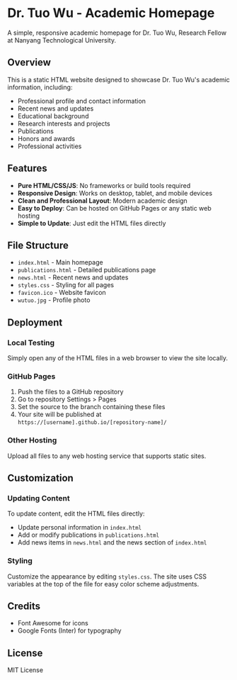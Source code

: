# Dr. Tuo Wu - Academic Homepage

A simple, responsive academic homepage for Dr. Tuo Wu, Research Fellow at Nanyang Technological University.

## Overview

This is a static HTML website designed to showcase Dr. Tuo Wu's academic information, including:

- Professional profile and contact information
- Recent news and updates
- Educational background
- Research interests and projects
- Publications
- Honors and awards
- Professional activities

## Features

- **Pure HTML/CSS/JS**: No frameworks or build tools required
- **Responsive Design**: Works on desktop, tablet, and mobile devices
- **Clean and Professional Layout**: Modern academic design
- **Easy to Deploy**: Can be hosted on GitHub Pages or any static web hosting
- **Simple to Update**: Just edit the HTML files directly

## File Structure

- `index.html` - Main homepage
- `publications.html` - Detailed publications page
- `news.html` - Recent news and updates
- `styles.css` - Styling for all pages
- `favicon.ico` - Website favicon
- `wutuo.jpg` - Profile photo

## Deployment

### Local Testing

Simply open any of the HTML files in a web browser to view the site locally.

### GitHub Pages

1. Push the files to a GitHub repository
2. Go to repository Settings > Pages
3. Set the source to the branch containing these files
4. Your site will be published at `https://[username].github.io/[repository-name]/`

### Other Hosting

Upload all files to any web hosting service that supports static sites.

## Customization

### Updating Content

To update content, edit the HTML files directly:

- Update personal information in `index.html`
- Add or modify publications in `publications.html`
- Add news items in `news.html` and the news section of `index.html`

### Styling

Customize the appearance by editing `styles.css`. The site uses CSS variables at the top of the file for easy color scheme adjustments.

## Credits

- Font Awesome for icons
- Google Fonts (Inter) for typography

## License

MIT License
